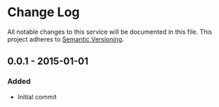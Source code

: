 # Change Log
All notable changes to this service will be documented in this file.
This project adheres to [Semantic Versioning](http://semver.org/).

<!--
About:
A change log contains a curated, chronologically ordered list of notable
changes.  See http://keepachangelog.com/

Usage:
1) Update this change log as part of the commit
2) Submit the review:  git review
3) Tag the commit:     git tag v0.0.0
4) Push the tag:       git push review tag v0.0.0

To update a tag after posting a new change set to a review:
  git tag -d v0.0.0 && git tag v0.0.0 && git push -f review tag v0.0.0
-->

<!-- example
## [0.0.2] - 2015-01-01

### Changed
- Describe notable changes here

### Added
- Describe notable additions here

### Fixed
- Describe notable fixes here
-->

## 0.0.1 - 2015-01-01

### Added
- Initial commit

<!-- add reference-style links here for each version link -->
[0.0.2]: https://cgit.uacf.io/svc_friends.git/diff/?id=v0.0.2&id2=v0.0.1